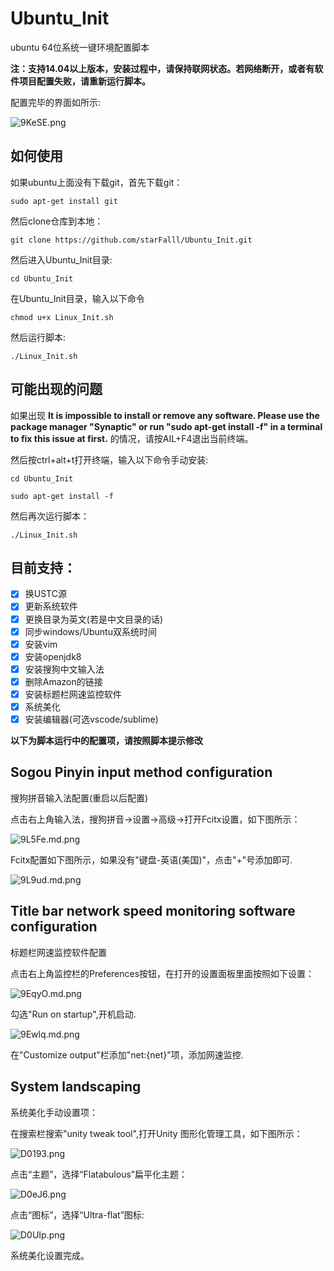 # Ubuntu_Init
ubuntu 64位系统一键环境配置脚本

**注：支持14.04以上版本，安装过程中，请保持联网状态。若网络断开，或者有软件项目配置失败，请重新运行脚本。**

配置完毕的界面如所示:

![9KeSE.png](https://s1.ax2x.com/2017/10/14/9KeSE.png)

## 如何使用

如果ubuntu上面没有下载git，首先下载git：

`sudo apt-get install git`

然后clone仓库到本地：

`git clone https://github.com/starFalll/Ubuntu_Init.git`

然后进入Ubuntu_Init目录:

`cd Ubuntu_Init`

在Ubuntu_Init目录，输入以下命令

`chmod u+x Linux_Init.sh`

然后运行脚本:

`./Linux_Init.sh`

## 可能出现的问题

如果出现 **It is impossible to install or remove any software. Please use the package manager "Synaptic" or run "sudo apt-get install -f" in a terminal to fix this issue at first.** 的情况，请按AIL+F4退出当前终端。

然后按ctrl+alt+t打开终端，输入以下命令手动安装:

```
cd Ubuntu_Init

sudo apt-get install -f 

```

然后再次运行脚本：

`./Linux_Init.sh`


## 目前支持：

- [x] 换USTC源
- [x] 更新系统软件
- [x] 更换目录为英文(若是中文目录的话)
- [x] 同步windows/Ubuntu双系统时间
- [x] 安装vim
- [x] 安装openjdk8
- [x] 安装搜狗中文输入法
- [x] 删除Amazon的链接
- [x] 安装标题栏网速监控软件
- [x] 系统美化
- [x] 安装编辑器(可选vscode/sublime)

**以下为脚本运行中的配置项，请按照脚本提示修改**

## Sogou Pinyin input method configuration

搜狗拼音输入法配置(重启以后配置)

点击右上角输入法，搜狗拼音->设置->高级->打开Fcitx设置，如下图所示：

![9L5Fe.md.png](https://s1.ax2x.com/2017/10/13/9L5Fe.md.png)

Fcitx配置如下图所示，如果没有"键盘-英语(美国)"，点击"+"号添加即可.

![9L9ud.md.png](https://s1.ax2x.com/2017/10/13/9L9ud.md.png)


## Title bar network speed monitoring software configuration

标题栏网速监控软件配置

点击右上角监控栏的Preferences按钮，在打开的设置面板里面按照如下设置：

![9EqyO.md.png](https://s1.ax2x.com/2017/10/13/9EqyO.md.png)

勾选"Run on startup",开机启动.

![9Ewlq.md.png](https://s1.ax2x.com/2017/10/13/9Ewlq.md.png)

在"Customize output"栏添加"net:{net}"项，添加网速监控.

## System landscaping

系统美化手动设置项：

在搜索栏搜索"unity tweak tool",打开Unity 图形化管理工具，如下图所示：

![D0193.png](https://s1.ax2x.com/2017/10/15/D0193.png)

点击“主题”，选择“Flatabulous”扁平化主题：

![D0eJ6.png](https://s1.ax2x.com/2017/10/15/D0eJ6.png)

点击“图标”，选择“Ultra-flat”图标:

![D0UIp.png](https://s1.ax2x.com/2017/10/15/D0UIp.png)

系统美化设置完成。



